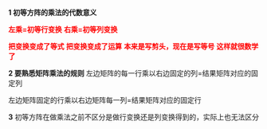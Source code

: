 **1 初等方阵的乘法的代数意义**

<font color=red>**左乘=初等行变换**</font>
<font color=red>**右乘=初等列变换**</font>

<font color=red>**把变换变成了等式**</font>
<font color=red>**把变换变成了运算**</font>
<font color=red>**本来是写剪头，现在是写等号**</font>
<font color=red>**这样就很数学了**</font>

**2 要熟悉矩阵乘法的规则**
左边矩阵的每一行乘以右边固定的列=结果矩阵对应的固定列

左边矩阵固定的行乘以右边矩阵每一列=结果矩阵对应的固定行

**3**
初等方阵在做乘法之前不区分是做行变换还是列变换得到的，实际上也无法区分